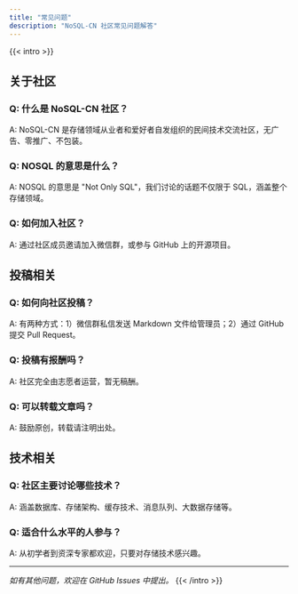```yaml
---
title: "常见问题"
description: "NoSQL-CN 社区常见问题解答"
---
```


{{< intro >}}
## 关于社区

### Q: 什么是 NoSQL-CN 社区？
A: NoSQL-CN 是存储领域从业者和爱好者自发组织的民间技术交流社区，无广告、零推广、不包装。

### Q: NOSQL 的意思是什么？
A: NOSQL 的意思是 "Not Only SQL"，我们讨论的话题不仅限于 SQL，涵盖整个存储领域。

### Q: 如何加入社区？
A: 通过社区成员邀请加入微信群，或参与 GitHub 上的开源项目。

## 投稿相关

### Q: 如何向社区投稿？
A: 有两种方式：1）微信群私信发送 Markdown 文件给管理员；2）通过 GitHub 提交 Pull Request。

### Q: 投稿有报酬吗？
A: 社区完全由志愿者运营，暂无稿酬。

### Q: 可以转载文章吗？
A: 鼓励原创，转载请注明出处。

## 技术相关

### Q: 社区主要讨论哪些技术？
A: 涵盖数据库、存储架构、缓存技术、消息队列、大数据存储等。

### Q: 适合什么水平的人参与？
A: 从初学者到资深专家都欢迎，只要对存储技术感兴趣。

---

*如有其他问题，欢迎在 GitHub Issues 中提出。*
{{< /intro >}}